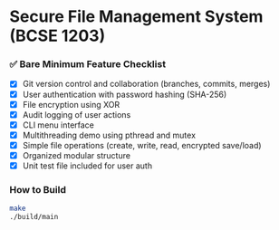 # Secure File Management System (BCSE 1203)

### ✅ Bare Minimum Feature Checklist

- [x] Git version control and collaboration (branches, commits, merges)
- [x] User authentication with password hashing (SHA-256)
- [x] File encryption using XOR
- [x] Audit logging of user actions
- [x] CLI menu interface
- [x] Multithreading demo using pthread and mutex
- [x] Simple file operations (create, write, read, encrypted save/load)
- [x] Organized modular structure
- [x] Unit test file included for user auth

### How to Build
```bash
make
./build/main
